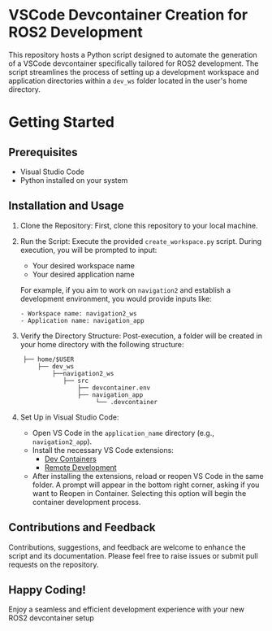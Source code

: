 # VSCode Devcontainer Creation for ROS2 Development
This repository hosts a Python script designed to automate the generation of a VSCode devcontainer specifically tailored for ROS2 development. The script streamlines the process of setting up a development workspace and application directories within a `dev_ws` folder located in the user's home directory.

# Getting Started
## Prerequisites
- Visual Studio Code
- Python installed on your system

## Installation and Usage
1. Clone the Repository: First, clone this repository to your local machine.

2. Run the Script: Execute the provided `create_workspace.py` script. During execution, you will be prompted to input:

    - Your desired workspace name
    - Your desired application name

    For example, if you aim to work on `navigation2` and establish a development environment, you would provide inputs like:
    ```
    - Workspace name: navigation2_ws
    - Application name: navigation_app
    ```
3. Verify the Directory Structure: Post-execution, a folder will be created in your home directory with the following structure:

```
    ├── home/$USER
        ├── dev_ws
            ├──navigation2_ws                    
               ├── src          
                   ├── devcontainer.env 
                   ├── navigation_app         
                        └── .devcontainer
```
4. Set Up in Visual Studio Code:

    - Open VS Code in the `application_name` directory (e.g., `navigation2_app`).
    - Install the necessary VS Code extensions:
        - [Dev Containers](https://marketplace.visualstudio.com/items?itemName=ms-vscode-remote.remote-containers)
        - [Remote Development](https://marketplace.visualstudio.com/items?itemName=ms-vscode-remote.vscode-remote-extensionpack)
    - After installing the extensions, reload or reopen VS Code in the same folder. A prompt will appear in the bottom right corner, asking if you want to Reopen in Container. Selecting this option will begin the container development process.

## Contributions and Feedback
Contributions, suggestions, and feedback are welcome to enhance the script and its documentation. Please feel free to raise issues or submit pull requests on the repository.

## Happy Coding!
Enjoy a seamless and efficient development experience with your new ROS2 devcontainer setup
